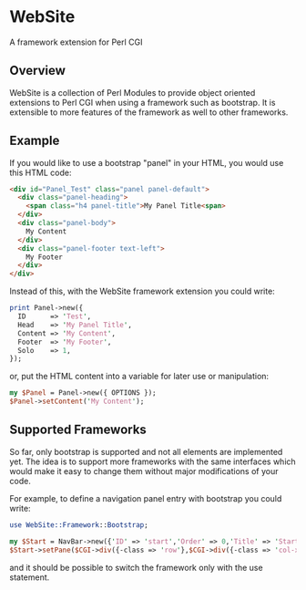 WebSite
=======

A framework extension for Perl CGI

## Overview

WebSite is a collection of Perl Modules to provide object oriented extensions to Perl CGI when using a framework such as bootstrap. It is extensible to more features of the framework as well to other frameworks.

## Example

If you would like to use a bootstrap "panel" in your HTML, you would use this HTML code:

```html
<div id="Panel_Test" class="panel panel-default">
  <div class="panel-heading">
    <span class="h4 panel-title">My Panel Title<span>
  </div>
  <div class="panel-body">
    My Content
  </div>
  <div class="panel-footer text-left">
    My Footer
  </div>
</div>
```

Instead of this, with the WebSite framework extension you could write:

```perl
print Panel->new({
  ID      => 'Test',
  Head    => 'My Panel Title',
  Content => 'My Content',
  Footer  => 'My Footer',
  Solo    => 1,
});
```
or, put the HTML content into a variable for later use or manipulation:

```perl
my $Panel = Panel->new({ OPTIONS });
$Panel->setContent('My Content');
```

## Supported Frameworks

So far, only bootstrap is supported and not all elements are implemented yet. The idea is to support more frameworks with the same interfaces which would make it easy to change them without major modifications of your code.

For example, to define a navigation panel entry with bootstrap you could write:

```perl
use WebSite::Framework::Bootstrap;

my $Start = NavBar->new({'ID' => 'start','Order' => 0,'Title' => 'Startseite'});
$Start->setPane($CGI->div({-class => 'row'},$CGI->div({-class => 'col-xs-12'},$CGI->h2({-class => 'text-center'},'Some Text') . $DateString)));
```
and it should be possible to switch the framework only with the use statement.

